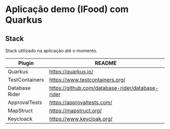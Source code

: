 # Aplicação demo (IFood) com Quarkus

## Stack

Stack utilizado na aplicação até o momento.

| Plugin | README |
| ------ | ------ |
| Quarkus | https://quarkus.io/ |
| TestContainers | https://www.testcontainers.org/ |
| Database Rider | https://github.com/database-rider/database-rider |
| ApprovalTests | https://approvaltests.com/ |
| MapStruct | https://mapstruct.org/ |
| Keycloack | https://www.keycloak.org/ |
